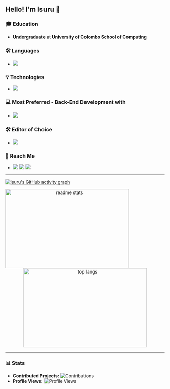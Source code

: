 ## Hello! I'm Isuru 👋

### 🎓 Education
- **Undergraduate** at **University of Colombo School of Computing**

### 🛠 Languages
- <img src="https://skillicons.dev/icons?i=c,html,css,javascript,mysql,php,java,python,r" />

### 💡 Technologies
- <img src="https://skillicons.dev/icons?i=mongodb,express,react,nodejs,npm,spring,,materialui,firebase,qt,figma,git,github,postman" />

### 💻 Most Preferred - **Back-End Development with** 
- <img src="https://skillicons.dev/icons?i=mongodb,express,nodejs"/>

### 🛠 Editor of Choice
- <img src="https://skillicons.dev/icons?i=vscode,idea" />

### 📲 Reach Me 
- <a href="mailto:isurunaveen27@gmail.com"><img src="https://skillicons.dev/icons?i=gmail" /></a>
  <a href="https://www.linkedin.com/in/isuru-n-liyanaarachchi/" target="blank"><img src="https://skillicons.dev/icons?i=linkedin" /></a>
  <a href="https://instagram.com/isuru_nvn_" target="blank"><img src="https://skillicons.dev/icons?i=instagram"/></a>

---

[![Isuru's GitHub activity graph](https://github-readme-activity-graph.vercel.app/graph?username=isurunvn&theme=react-dark)](https://github.com/isurunvn/github-readme-activity-graph)

<div align="center">
<!--   <img src="https://github-readme-stats.vercel.app/api?username=isurunvn&show_icons=true&rank_icon=github&theme=transparent&hide=contribs,issues&count_private=true&hide_border=true" alt="Isuru's GitHub stats" /> -->
     <img width=390 height=250 align=left src="https://github-readme-stats.vercel.app/api?username=isurunvn&count_private=true&show_icons=true&theme=react&rank_icon=github&border_radius=10" alt="readme stats" />

  <img width=390 height=250  align-=right src="https://github-readme-stats.vercel.app/api/top-langs/?username=isurunvn&hide=HTML&langs_count=8&layout=compact&theme=react&border_radius=10&size_weight=0.5&count_weight=0.5&exclude_repo=github-readme-stats" alt="top langs" />
</div>

---

### 📊 Stats
- **Contributed Projects:** ![Contributions](https://img.shields.io/badge/contributions-53-green?style=flat-square) <!-- Adjust manually or fetch via API -->
- **Profile Views:** ![Profile Views](https://komarev.com/ghpvc/?username=isurunvn&style=flat-square)
